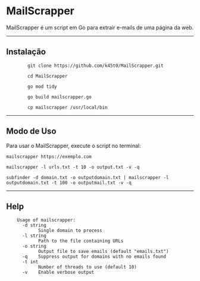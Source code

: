 <h1>MailScrapper</h1>
    <p>MailScrapper é um script em Go para extrair e-mails de uma página da web.</p>
    <hr>

<h2>Instalação</h2>

            git clone https://github.com/k45t0/MailScrapper.git
            
            cd MailScrapper
            
            go mod tidy
            
            go build mailscrapper.go
            
            cp mailscrapper /usr/local/bin

<hr>
<h2>Modo de Uso</h2>
<p>Para usar o MailScrapper, execute o script no terminal:</p>

    mailscrapper https://exemplo.com
    
    mailscrapper -l urls.txt -t 10 -o output.txt -v -q

    subfinder -d domain.txt -o outputdomain.txt | mailscrapper -l outputdomain.txt -t 100 -o outputmail.txt -v -q

<hr>
<h2>Help</h2>

        Usage of mailscrapper:
          -d string
            	Single domain to process
          -l string
            	Path to the file containing URLs
          -o string
            	Output file to save emails (default "emails.txt")
          -q	Suppress output for domains with no emails found
          -t int
            	Number of threads to use (default 10)
          -v	Enable verbose output

</body>
</html>
